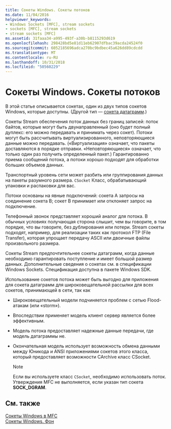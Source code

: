 ```yaml
---
title: Сокеты Windows. Сокеты потоков
ms.date: 11/04/2016
helpviewer_keywords:
- Windows Sockets [MFC], stream sockets
- sockets [MFC], stream sockets
- stream sockets [MFC]
ms.assetid: 31faaa34-a995-493f-a30b-b8115293d619
ms.openlocfilehash: 298428bd5e81d11eb62907dfbac39acda24524f0
ms.sourcegitcommit: 6052185696adca270bc9bdbec45a626dd89cdcdd
ms.translationtype: MT
ms.contentlocale: ru-RU
ms.lasthandoff: 10/31/2018
ms.locfileid: "50560229"
---
```

# <a name="windows-sockets-stream-sockets"></a>Сокеты Windows. Сокеты потоков

В этой статье описывается сокетах, один из двух типов сокетов Windows, которые доступны. (Другой тип — [сокета датаграмм](../mfc/windows-sockets-datagram-sockets.md).)

Сокеты Stream обеспечения поток данных без границ записей: поток байтов, которые могут быть двунаправленный (оно будет полный дуплекс: его можно передавать и принимать через сокет). Потоки могут быть рассчитывать виртуализированного, неповторяющиеся данные можно передавать. («Виртуализация» означает, что пакеты доставляются в порядке отправки. «Неповторяющиеся» означает, что только один раз получить определенный пакет.) Гарантированно приема сообщений потока, а потоки хорошо подходят для обработки больших объемов данных.

Транспортный уровень сети может разбить или группирования данных на пакеты разумного размера. `CSocket` Класс, обрабатывающий упаковки и распаковки для вас.

Потоки основаны на явные подключений: сокета A запросы на соединение сокета B; сокет B принимает или отклоняет запрос на подключение.

Телефонный звонок представляет хороший аналог для потока. В обычных условиях получающая сторона слышит, чем вы говорите, в том порядке, что вы говорите, без дублирования или потери. Stream сокеты подходят, например, для реализации таких как протокол FTP (File Transfer), которая упрощает передачу ASCII или двоичные файлы произвольного размера.

Сокеты Stream предпочтительнее сокеты датаграмм, когда данные необходимо гарантировать поступление и имеет большой размер данных. Дополнительные сведения о сокетах см. в спецификации Windows Sockets. Спецификация доступна в пакете Windows SDK.

Использование сокетов потока может быть выгодно для приложения для сокета датаграмм для широковещательной рассылки для всех сокетов, принимающей в сети, так как

- Широковещательный модели подчиняется проблем с сетью Flood-атакам (или «storm»).

- Впоследствии применяет модель клиент сервер является более эффективным.

- Модель потока предоставляет надежные данные передачи, где модель датаграммы не.

- Окончательная модель использует возможность обмена данными между Юникода и ANSI приложениями сокетов этого класса, который предоставляет возможности CArchive класс CSocket.

    > [!NOTE]
    >  Если вы используете класс `CSocket`, необходимо использовать поток. Утверждения MFC не выполняется, если указан тип сокета **SOCK_DGRAM**.

## <a name="see-also"></a>См. также

[Сокеты Windows в MFC](../mfc/windows-sockets-in-mfc.md)<br/>
[Сокеты Windows. Фон](../mfc/windows-sockets-background.md)

